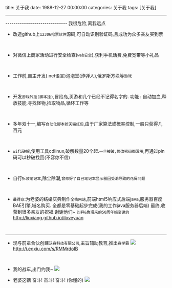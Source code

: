 title: 关于我
date: 1988-12-27 00:00:00
categories: 关于我
tags: [关于我]

---

------------------------------ 我很危险,离我远点

- 改造github上`12306抢票软件`源码,可自动识别验证码,且成功为众多亲友买到票
<br>

- 对微信上商家活动进行安全检查(`web安全`),获利手机话费,免费宽带等小礼品
<br>

- 工作前,自主开发(.net语言)泡泡堂(炸弹人),俄罗斯方块等`游戏`
<br>

- 开发`游戏外挂(脚本挂)`,冒险岛,页游和几个已经不记得名字的.
  功能 : 自动加血,释放技能,寻找怪物,捡取物品,循环工作等
<br>

- 多年双十一,编写`自动化脚本抢天猫红包`,由于厂家算法或概率控制,一般只获得几百元
<br>

- `wifi破解`,使用工具cdlinux,破解数量20个起.`一旦被破,修改密码都没用`,再通过pin码可以秒破找回(不容你不信)
<br>

- 自行`拆装笔记本`,除尘除潮,`曾修好了自己笔记本显示器因受潮导致的花屏问题`
<br>

- `最得意`:为老婆的结婚庆典制作`全栈网站`,前端html5响应式后端java,服务器百度BAE引擎,域名购买.
   全都是零基础起步完成(我的工作java服务器后端) 最终,收获到很多亲友的祝福.谢谢他们~
   `刘祥&鲁珊来的50周年婚宴邀约` http://liuxiang.github.io/iloveyuan
<br>

---

- 现与前辈合伙创建`沃赛科技有限公司`,主旨辅助教育,推出`赛学霸`
![](http://7xnbs3.com1.z0.glb.clouddn.com/16-3-17/39300648.jpg) 
http://i.eqxiu.com/s/RMMrdoIB
<!--
-->
<br>

- 我的战车,出门约我~
![](http://7xnbs3.com1.z0.glb.clouddn.com/16-3-17/29643445.jpg)
<!--
-->

- 老婆这辆  奋斗! 奋斗! 奋斗!  (你懂的)
![](http://7xnbs3.com1.z0.glb.clouddn.com/16-3-17/5086882.jpg)
<!--
-->


<!-- more -->